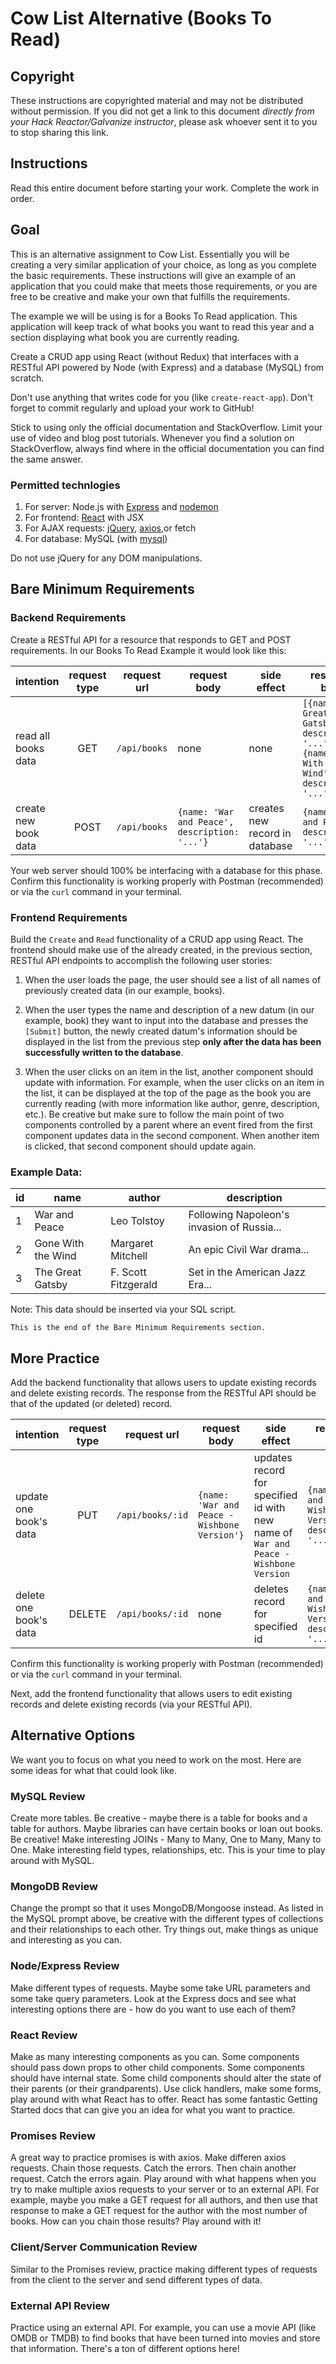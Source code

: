 # Cow List Alternative (Books To Read)

## Copyright

These instructions are copyrighted material and may not be distributed without permission. If you did not get a link to this document _directly from your Hack Reactor/Galvanize instructor_, please ask whoever sent it to you to stop sharing this link.

## Instructions

Read this entire document before starting your work. Complete the work in order.

## Goal

This is an alternative assignment to Cow List. Essentially you will be creating a very similar application of your choice, as long as you complete the basic requirements. These instructions will give an example of an application that you could make that meets those requirements, or you are free to be creative and make your own that fulfills the requirements.

The example we will be using is for a Books To Read application. This application will keep track of what books you want to read this year and a section displaying what book you are currently reading.

Create a CRUD app using React (without Redux) that interfaces with a RESTful API powered by Node (with Express) and a database (MySQL) from scratch.

Don't use anything that writes code for you (like `create-react-app`). Don't forget to commit regularly and upload your work to GitHub!

Stick to using only the official documentation and StackOverflow. Limit your use of video and blog post tutorials. Whenever you find a solution on StackOverflow, always find where in the official documentation you can find the same answer.

### Permitted technlogies

1. For server: Node.js with [Express](https://www.npmjs.com/package/express) and [nodemon](https://www.npmjs.com/package/nodemon)
1. For frontend: [React](https://www.npmjs.com/package/react) with JSX
1. For AJAX requests: [jQuery](https://www.npmjs.com/package/jquery), [axios](https://www.npmjs.com/package/axios),or fetch
1. For database: MySQL (with [mysql](https://www.npmjs.com/package/mysql))

Do not use jQuery for any DOM manipulations.

## Bare Minimum Requirements

### Backend Requirements

Create a RESTful API for a resource that responds to GET and POST requirements. In our Books To Read Example it would look like this:

| intention           | request type | request url | request body                              | side effect                    | response body                                                                    |
| ------------------- | :----------: | ----------- | ----------------------------------------- | ------------------------------ | -------------------------------------------------------------------------------- |
| read all books data   |     GET      | `/api/books` | none                                      | none                           | `[{name: 'The Great Gatsby', description: '...'}, {name: 'Gone With The Wind', description: '...'}]` |
| create new book data |     POST     | `/api/books` | `{name: 'War and Peace', description: '...'}` | creates new record in database | `{name: 'War and Peace', description: '...'}`                                        |

Your web server should 100% be interfacing with a database for this phase. Confirm this functionality is working properly with Postman (recommended) or via the `curl` command in your terminal.

### Frontend Requirements

Build the `Create` and `Read` functionality of a CRUD app using React. The frontend should make use of the already created, in the previous section, RESTful API endpoints to accomplish the following user stories:

1. When the user loads the page, the user should see a list of all names of previously created data (in our example, books).

1. When the user types the name and description of a new datum (in our example, book) they want to input into the database and presses the `[Submit]` button, the newly created datum's information should be displayed in the list from the previous step **only after the data has been successfully written to the database**.

1. When the user clicks on an item in the list, another component should update with information. For example, when the user clicks on an item in the list, it can be displayed at the top of the page as the book you are currently reading (with more information like author, genre, description, etc.). Be creative but make sure to follow the main point of two components controlled by a parent where an event fired from the first component updates data in the second component. When another item is clicked, that second component should update again.

### Example Data:

| id  | name      | author  | description |
| --- | --------- | --------| ------------------------------------------------------------------------------------------------------------------------------------------------------- |
| 1   | War and Peace | Leo Tolstoy | Following Napoleon's invasion of Russia... |
| 2   | Gone With the Wind    | Margaret Mitchell | An epic Civil War drama... |
| 3   | The Great Gatsby | F. Scott Fitzgerald | Set in the American Jazz Era... |                                                     |

Note: This data should be inserted via your SQL script.

```
This is the end of the Bare Minimum Requirements section.
```

## More Practice

Add the backend functionality that allows users to update existing records and delete existing records. The response from the RESTful API should be that of the updated (or deleted) record.

| intention             | request type | request url     | request body          | side effect                                                  | response body                             |
| --------------------- | :----------: | --------------- | --------------------- | ------------------------------------------------------------ | ----------------------------------------- |
| update one book's data |     PUT      | `/api/books/:id` | `{name: 'War and Peace - Wishbone Version'}` | updates record for specified id with new name of `War and Peace - Wishbone Version` | `{name: 'War and Peace - Wishbone Version', description: '...'}` |
| delete one book's data |    DELETE    | `/api/books/:id` | none                  | deletes record for specified id                              | `{name: 'War and Peace - Wishbone Version', description: '...'}` |

Confirm this functionality is working properly with Postman (recommended) or via the `curl` command in your terminal.

Next, add the frontend functionality that allows users to edit existing records and delete existing records (via your RESTful API).


## Alternative Options
We want you to focus on what you need to work on the most. Here are some ideas for what that could look like.

### MySQL Review
Create more tables. Be creative - maybe there is a table for books and a table for authors. Maybe libraries can have certain books or loan out books. Be creative! Make interesting JOINs - Many to Many, One to Many, Many to One. Make interesting field types, relationships, etc. This is your time to play around with MySQL.

### MongoDB Review
Change the prompt so that it uses MongoDB/Mongoose instead. As listed in the MySQL prompt above, be creative with the different types of collections and their relationships to each other. Try things out, make things as unique and interesting as you can.

### Node/Express Review
Make different types of requests. Maybe some take URL parameters and some take query parameters. Look at the Express docs and see what interesting options there are - how do you want to use each of them?

### React Review
Make as many interesting components as you can. Some components should pass down props to other child components. Some components should have internal state. Some child components should alter the state of their parents (or their grandparents). Use click handlers, make some forms, play around with what React has to offer. React has some fantastic Getting Started docs that can give you an idea for what you want to practice.

### Promises Review
A great way to practice promises is with axios. Make differen axios requests. Chain those requests. Catch the errors. Then chain another request. Catch the errors again. Play around with what happens when you try to make multiple axios requests to your server or to an external API. For example, maybe you make a GET request for all authors, and then use that response to make a GET request for the author with the most number of books. How can you chain those results? Play around with it!

### Client/Server Communication Review
Similar to the Promises review, practice making different types of requests from the client to the server and send different types of data.

### External API Review
Practice using an external API. For example, you can use a movie API (like OMDB or TMDB) to find books that have been turned into movies and store that information. There's a ton of different options here!
